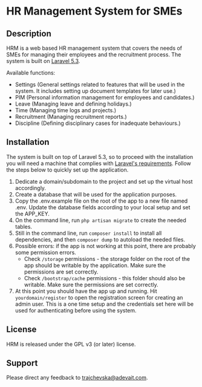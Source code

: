 # HR Management System for SMEs

## Description

HRM is a web based HR management system that covers the needs of SMEs for managing their employees and the recruitment process. The system is built on [Laravel 5.3](https://laravel.com/docs/5.3).

Available functions:

* Settings (General settings related to features that will be used in the system. It includes setting up document templates for later use.)
* PIM (Personal information management for employees and candidates.)
* Leave (Managing leave and defining holidays.)
* Time (Managing time logs and projects.)
* Recruitment (Managing recruitment reports.)
* Discipline (Defining disciplinary cases for inadequate behaviours.)

## Installation

The system is built on top of Laravel 5.3, so to proceed with the installation you will need a machine that complies with [Laravel's requirements](https://laravel.com/docs/5.3/installation). Follow the steps below to quickly set up the application.

1. Dedicate a domain/subdomain to the project and set up the virtual host accordingly.
2. Create a database that will be used for the application purposes.
3. Copy the .env.example file on the root of the app to a new file named .env. Update the database fields according to your local setup and set the APP_KEY.
4. On the command line, run `php artisan migrate` to create the needed tables. 
5. Still in the command line, run `composer install` to install all dependencies, and then `composer dump` to autoload the needed files.
6. Possible errors: if the app is not working at this point, there are probably some permission errors. 
    * Check `/storage` permissions - the storage folder on the root of the app should be writable by the application. Make sure the permissions are set correctly.
    * Check `/bootstrap/cache` permissions - this folder should also be writable. Make sure the permissions are set correctly. 
7. At this point you should have the app up and running. Hit `yourdomain/register` to open the registration screen for creating an admin user. This is a one time setup and the credentials set here will be used for authenticating before using the system.

## License

HRM is released under the GPL v3 (or later) license.

## Support

Please direct any feedback to trajchevska@adevait.com.